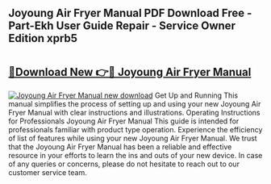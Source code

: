 ## Joyoung Air Fryer Manual PDF Download Free - Part-Ekh User Guide Repair - Service Owner Edition xprb5

# <h2><a href="http://bc25782.oget.top/?id=Joyoung+Air+Fryer+Manual">🔗Download New 👉🔴 Joyoung Air Fryer Manual</a></h2>

[![Joyoung Air Fryer Manual new download](https://i.imgur.com/5g1atiW.png)](http://bc25782.oget.top/?id=Joyoung+Air+Fryer+Manual)
Get Up and Running This manual simplifies the process of setting up and using your new Joyoung Air Fryer Manual with clear instructions and illustrations. Operating Instructions for Professionals Joyoung Air Fryer Manual This guide is intended for professionals familiar with product type operation. Experience the efficiency of list of features while using your new Joyoung Air Fryer Manual. We trust that the Joyoung Air Fryer Manual has been a reliable and effective resource in your efforts to learn the ins and outs of your new device. In case of any queries or concerns, please do not hesitate to reach out to our customer service team.
